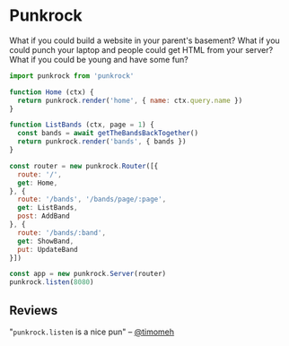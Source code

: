 # Punkrock

What if you could build a website in your parent's basement? What if you could punch your laptop and people could get HTML from your server? What if you could be young and have some fun?

```js
import punkrock from 'punkrock'

function Home (ctx) {
  return punkrock.render('home', { name: ctx.query.name })
}

function ListBands (ctx, page = 1) {
  const bands = await getTheBandsBackTogether()
  return punkrock.render('bands', { bands })
}

const router = new punkrock.Router([{
  route: '/',
  get: Home,
}, {
  route: '/bands', '/bands/page/:page',
  get: ListBands,
  post: AddBand
}, {
  route: '/bands/:band',
  get: ShowBand,
  put: UpdateBand
}])

const app = new punkrock.Server(router)
punkrock.listen(8080)
```

## Reviews

"`punkrock.listen` is a nice pun" – [@timomeh](https://github.com/timomeh)
